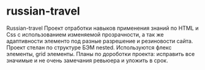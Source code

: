 # russian-travel
Russian-travel
Проект отработки навыков применения знаний по HTML и Css с использованием изменяемой прозрачности, а так же адаптивности элементо под разные разрешение и резиновости сайта.
Проект стелан по структуре БЭМ nested. Используются флекс элементы, grid элементы.
Планы по дороботки проекта: исправить все значимые и не очень замечания ревьюера и уложить в срок.